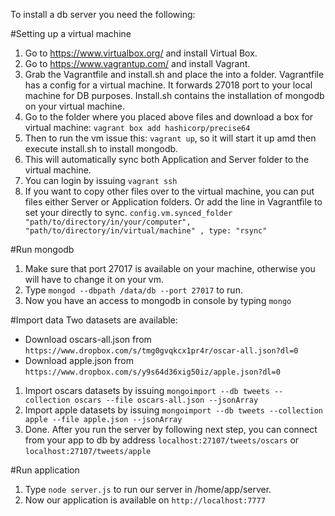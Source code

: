 To install a db server you need the following:

#Setting up a virtual machine
1. Go to https://www.virtualbox.org/ and install Virtual Box.
2. Go to https://www.vagrantup.com/ and install Vagrant.
3. Grab the Vagrantfile and install.sh and place the into a folder.
Vagrantfile has a config for a virtual machine. It forwards 27018 port to your local machine for DB purposes.
Install.sh contains the installation of mongodb on your virtual machine.
4. Go to the folder where you placed above files and download a box for virtual machine: ```vagrant box add hashicorp/precise64```
5. Then to run the vm issue this: ```vagrant up```, so it will start it up amd then execute install.sh to install mongodb.
6. This will automatically sync both Application and Server folder to the virtual machine.
7. You can login by issuing ```vagrant ssh```
8. If you want to copy other files over to the virtual machine, you can put files either Server or Application folders. Or add the line in Vagrantfile to set your directly to sync.
```config.vm.synced_folder "path/to/directory/in/your/computer", "path/to/directory/in/virtual/machine" , type: "rsync"```

#Run mongodb
1. Make sure that port 27017 is available on your machine, otherwise you will have to change it on your vm.
2. Type ```mongod --dbpath /data/db --port 27017``` to run.
3. Now you have an access to mongodb in console by typing ```mongo```

#Import data
Two datasets are available:
- Download oscars-all.json from ```https://www.dropbox.com/s/tmg0gvqkcx1pr4r/oscar-all.json?dl=0```
- Download apple.json from ```https://www.dropbox.com/s/y9s64d36xig50iz/apple.json?dl=0```

1. Import oscars datasets by issuing ```mongoimport --db tweets --collection oscars --file oscars-all.json --jsonArray```
2. Import apple datasets by issuing ```mongoimport --db tweets --collection apple --file apple.json --jsonArray```
3. Done. After you run the server by following next step, you can connect from your app to db by address ```localhost:27107/tweets/oscars``` or ```localhost:27107/tweets/apple```

#Run application
1. Type ```node server.js``` to run our server in /home/app/server.
2. Now our application is available on ```http://localhost:7777```
